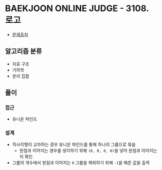# BAEKJOON ONLINE JUDGE - 3108. 로고

- [문제출처](https://www.acmicpc.net/problem/3108 '3108. 로고')

## 알고리즘 분류

- 자료 구조
- 기하학
- 분리 집합

## 풀이

### 접근

- 유니온 파인드

### 설계

- 직사각형이 교차하는 경우 유니온 파인드를 통해 하나의 그룹으로 묶음
  - 원점과 이어지는 경우를 생각하기 위해 `(0, 0, 0, 0)`을 넣어 원점과 이어지는지 확인
- 그룹의 개수에서 원점과 이어지는 `0` 그룹을 제외하기 위해 `-1`을 해준 값을 출력
